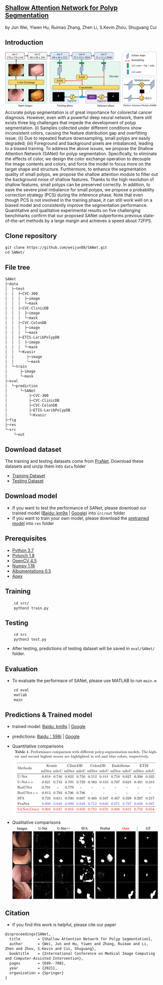 ## [Shallow Attention Network for Polyp Segmentation](https://arxiv.org/pdf/2108.00882.pdf)
by Jun Wei, Yiwen Hu, Ruimao Zhang, Zhen Li, S.Kevin Zhou, Shuguang Cui

## Introduction
![framework](./fig/framework.png)Accurate polyp segmentation is of great importance for colorectal cancer diagnosis. However, even with a powerful deep neural network, there still exists three big challenges that impede the development of polyp segmentation. (i) Samples collected under different conditions show inconsistent colors, causing the feature distribution gap and overfitting issue; (ii) Due to repeated feature downsampling, small polyps are easily degraded; (iii) Foreground and background pixels are imbalanced, leading to a biased training. To address the above issues, we propose the Shallow Attention Network (SANet) for polyp segmentation. Specifically, to eliminate the effects of color, we design the color exchange operation to decouple the image contents and colors, and force the model to focus more on the target shape and structure. Furthermore, to enhance the segmentation quality of small polyps, we propose the shallow attention module to filter out the background noise of shallow features. Thanks to the high resolution of shallow features, small polyps can be preserved correctly. In addition, to ease the severe pixel imbalance for small polyps, we propose a probability correction strategy (PCS) during the inference phase. Note that even though PCS is not involved in the training phase, it can still work well on a biased model and consistently improve the segmentation performance. Quantitative and qualitative experimental results on five challenging benchmarks confirm that our proposed SANet outperforms previous state-of-the-art methods by a large margin and achieves a speed about 72FPS.

## Clone repository

```shell
git clone https://github.com/weijun88/SANet.git
cd SANet/
```

## File tree
```
SANet                           
├─data                          
│  ├─test                       
│  │  ├─CVC-300                 
│  │  │  ├─image
│  │  │  └─mask
│  │  ├─CVC-ClinicDB
│  │  │  ├─image
│  │  │  └─mask
│  │  ├─CVC-ColonDB
│  │  │  ├─image
│  │  │  └─mask
│  │  ├─ETIS-LaribPolypDB
│  │  │  ├─image
│  │  │  └─mask
│  │  └─Kvasir
│  │      ├─image
│  │      └─mask
│  └─train
│      ├─image
│      └─mask
├─eval
│  └─prediction
│      └─SANet
│          ├─CVC-300
│          ├─CVC-ClinicDB
│          ├─CVC-ColonDB
│          ├─ETIS-LaribPolypDB
│          └─Kvasir
├─fig
├─res
└─src
    └─out
```

## Download dataset

The training and testing datasets come from [PraNet](https://github.com/DengPingFan/PraNet). Download these datasets and unzip them into `data` folder

- [Training Dataset](https://drive.google.com/file/d/1lODorfB33jbd-im-qrtUgWnZXxB94F55/view?usp=sharing)
- [Testing Dataset](https://drive.google.com/file/d/1o8OfBvYE6K-EpDyvzsmMPndnUMwb540R/view?usp=sharing)

## Download model

- If you want to test the performance of SANet, please download our trained model ([Baidu: km9q](https://pan.baidu.com/s/10FLaRoTsZq8ESmnS6I-TVQ) | [Google](https://drive.google.com/file/d/1x6zE73weJ6I_4Vquwe4bt0zf_gahNo0n/view?usp=sharing)) into `src/out` folder
- If you want to train your own model, please download the [pretrained model](https://drive.google.com/file/d/1_1N-cx1UpRQo7Ybsjno1PAg4KE1T9e5J/view?usp=sharing) into `res` folder

## Prerequisites

- [Python 3.7](https://www.python.org/)
- [Pytorch 1.8](http://pytorch.org/)
- [OpenCV 4.5](https://opencv.org/)
- [Numpy 1.18](https://numpy.org/)
- [Albumentations 0.5](https://github.com/albumentations-team/albumentations)
- [Apex](https://github.com/NVIDIA/apex)


## Training

```shell
    cd src/
    python3 train.py
```

## Testing

```shell
    cd src
    python3 test.py
```
- After testing, predictions of testing dataset will be saved in `eval/SANet/` folder.

## Evaluation
- To evaluate the performace of SANet, please use MATLAB to run `main.m`
```shell
    cd eval
    matlab
    main
```

## Predictions & Trained model
- trained model: [Baidu: km9q](https://pan.baidu.com/s/10FLaRoTsZq8ESmnS6I-TVQ) | [Google](https://drive.google.com/file/d/1x6zE73weJ6I_4Vquwe4bt0zf_gahNo0n/view?usp=sharing)
- predictions: [Baidu：598i](https://pan.baidu.com/s/1u6EdWxn9WHy0drEK3LBUwA) | [Google](https://drive.google.com/file/d/1hIJzzKA5aQEyLIRid5PJU9_JZZ4nGkGQ/view?usp=sharing)

- Quantitative comparisons 
![performace](./fig/performance.png)

- Qualitative comparisons 
![sample](./fig/visualization.png)

## Citation
- If you find this work is helpful, please cite our paper
```
@inproceedings{SANet,
  title        = {Shallow Attention Network for Polyp Segmentation},
  author       = {Wei, Jun and Hu, Yiwen and Zhang, Ruimao and Li, Zhen and Zhou, S.Kevin and Cui, Shuguang},
  booktitle    = {International Conference on Medical Image Computing and Computer-Assisted Intervention},
  pages        = {699--708},
  year         = {2021},
  organization = {Springer}
}
```
